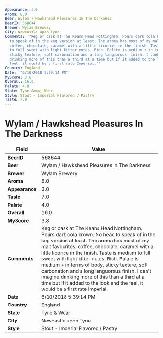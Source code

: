 ```yaml
---
Appearance: 3.0
Aroma: 8.0
Beer: Wylam / Hawkshead Pleasures In The Darkness
BeerID: 568644
Brewer: Wylam Brewery
City: Newcastle upon Tyne
Comments: '"Keg or cask at The Keans Head Nottingham. Pours dark cola brown. No head
  to speak of in the keg version at least. The aroma has most of my malt favourites:
  coffee, chocolate, caramel with a little licorice in the finish. Taste is medium
  to full sweet with light bitter notes. Rich. Palate is medium + in terms of body,
  sticky texture, soft carbonation and a long languorous finish. I can&#39;t imagine
  drinking more of this than a third at a time but if it added to the look and the
  feel, it would be a first rate Imperial."'
Country: England
Date: '"6/10/2018 5:39:14 PM"'
MyScore: 3.8
Overall: 16.0
Palate: 4.0
State: Tyne &amp; Wear
Style: Stout - Imperial Flavored / Pastry
Taste: 7.0
---
```


# Wylam / Hawkshead Pleasures In The Darkness

| Field         | Value |
|---------------|-------|
| **BeerID** | 568644 |
| **Beer** | Wylam / Hawkshead Pleasures In The Darkness |
| **Brewer** | Wylam Brewery |
| **Aroma** | 8.0 |
| **Appearance** | 3.0 |
| **Taste** | 7.0 |
| **Palate** | 4.0 |
| **Overall** | 16.0 |
| **MyScore** | 3.8 |
| **Comments** | Keg or cask at The Keans Head Nottingham. Pours dark cola brown. No head to speak of in the keg version at least. The aroma has most of my malt favourites: coffee, chocolate, caramel with a little licorice in the finish. Taste is medium to full sweet with light bitter notes. Rich. Palate is medium + in terms of body, sticky texture, soft carbonation and a long languorous finish. I can&#39;t imagine drinking more of this than a third at a time but if it added to the look and the feel, it would be a first rate Imperial. |
| **Date** | 6/10/2018 5:39:14 PM |
| **Country** | England |
| **State** | Tyne &amp; Wear |
| **City** | Newcastle upon Tyne |
| **Style** | Stout - Imperial Flavored / Pastry |
